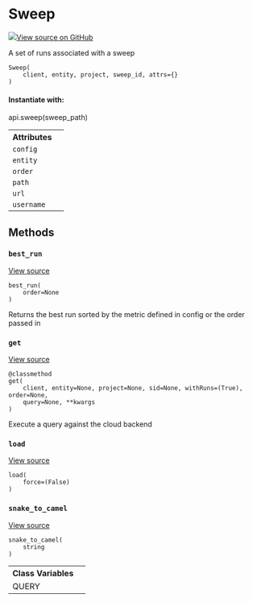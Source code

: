# Sweep



[![](https://www.tensorflow.org/images/GitHub-Mark-32px.png)View source on GitHub](https://www.github.com/wandb/client/tree/3a0def97afe1def2b1a59786b4f0bbcac3f5dc4c/wandb/apis/public.py#L1358-L1536)




A set of runs associated with a sweep

<pre><code>Sweep(
    client, entity, project, sweep_id, attrs={}
)</code></pre>





#### Instantiate with:

api.sweep(sweep_path)





<!-- Tabular view -->
<table>
<tr><th>Attributes</th></tr>

<tr>
<td>
<code>config</code>
</td>
<td>

</td>
</tr><tr>
<td>
<code>entity</code>
</td>
<td>

</td>
</tr><tr>
<td>
<code>order</code>
</td>
<td>

</td>
</tr><tr>
<td>
<code>path</code>
</td>
<td>

</td>
</tr><tr>
<td>
<code>url</code>
</td>
<td>

</td>
</tr><tr>
<td>
<code>username</code>
</td>
<td>

</td>
</tr>
</table>



## Methods

<h3 id="best_run"><code>best_run</code></h3>

<a target="_blank" href="https://www.github.com/wandb/client/tree/3a0def97afe1def2b1a59786b4f0bbcac3f5dc4c/wandb/apis/public.py#L1444-L1467">View source</a>

<pre><code>best_run(
    order=None
)</code></pre>

Returns the best run sorted by the metric defined in config or the order passed in


<h3 id="get"><code>get</code></h3>

<a target="_blank" href="https://www.github.com/wandb/client/tree/3a0def97afe1def2b1a59786b4f0bbcac3f5dc4c/wandb/apis/public.py#L1483-L1533">View source</a>

<pre><code>@classmethod</code>
<code>get(
    client, entity=None, project=None, sid=None, withRuns=(True), order=None,
    query=None, **kwargs
)</code></pre>

Execute a query against the cloud backend


<h3 id="load"><code>load</code></h3>

<a target="_blank" href="https://www.github.com/wandb/client/tree/3a0def97afe1def2b1a59786b4f0bbcac3f5dc4c/wandb/apis/public.py#L1424-L1433">View source</a>

<pre><code>load(
    force=(False)
)</code></pre>




<h3 id="snake_to_camel"><code>snake_to_camel</code></h3>

<a target="_blank" href="https://www.github.com/wandb/client/tree/3a0def97afe1def2b1a59786b4f0bbcac3f5dc4c/wandb/apis/public.py#L530-L532">View source</a>

<pre><code>snake_to_camel(
    string
)</code></pre>








<!-- Tabular view -->
<table>
<tr><th>Class Variables</th></tr>

<tr>
<td>
QUERY<a id="QUERY"></a>
</td>
<td>

</td>
</tr>
</table>

